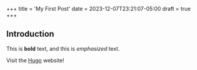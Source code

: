 +++
title = 'My First Post'
date = 2023-12-07T23:21:07-05:00
draft = true
+++
## Introduction

This is **bold** text, and this is *emphasized* text.

Visit the [Hugo](https://gohugo.io) website!
